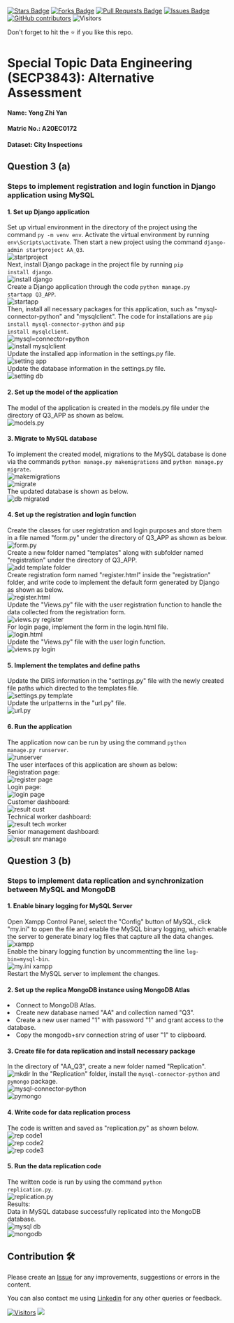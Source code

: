 <a href="https://github.com/drshahizan/SECP3843/stargazers"><img src="https://img.shields.io/github/stars/drshahizan/SECP3843" alt="Stars Badge"/></a>
<a href="https://github.com/drshahizan/SECP3843/network/members"><img src="https://img.shields.io/github/forks/drshahizan/SECP3843" alt="Forks Badge"/></a>
<a href="https://github.com/drshahizan/SECP3843/pulls"><img src="https://img.shields.io/github/issues-pr/drshahizan/SECP3843" alt="Pull Requests Badge"/></a>
<a href="https://github.com/drshahizan/SECP3843/issues"><img src="https://img.shields.io/github/issues/drshahizan/SECP3843" alt="Issues Badge"/></a>
<a href="https://github.com/drshahizan/SECP3843/graphs/contributors"><img alt="GitHub contributors" src="https://img.shields.io/github/contributors/drshahizan/SECP3843?color=2b9348"></a>
![Visitors](https://api.visitorbadge.io/api/visitors?path=https%3A%2F%2Fgithub.com%2Fdrshahizan%2FSECP3843&labelColor=%23d9e3f0&countColor=%23697689&style=flat)


Don't forget to hit the :star: if you like this repo.

# Special Topic Data Engineering (SECP3843): Alternative Assessment

#### Name: Yong Zhi Yan
#### Matric No.: A20EC0172
#### Dataset: City Inspections	

## Question 3 (a)
### Steps to implement registration and login function in Django application using MySQL

#### 1. Set up Django application
Set up virtual environment in the directory of the project using the command <code>py -m venv env</code>. Activate the virtual environment by running <code>env\Scripts\activate</code>. Then start a new project using the command <code>django-admin startproject AA_Q3</code>. <br>
<img src="./files/images/Screenshot%202023-06-27%20161044.png" alt="startproject"><br>
Next, install Django package in the project file by running <code>pip install django</code>. <br>
<img src="./files/images/Screenshot%202023-06-29%20004253.png" alt="install django"><br>
Create a Django application through the code <code>python manage.py startapp Q3_APP</code>. <br>
<img src="./files/images/Screenshot%202023-06-27%20161552.png" alt="startapp"><br>
Then, install all necessary packages for this application, such as "mysql-connector-python" and "mysqlclient". The code for installations are <code>pip install mysql-connector-python</code> and <code>pip install mysqlclient</code>. <br>
<img src="./files/images/Screenshot%202023-06-27%20161129.png" alt="mysql=connector=python"><br>
<img src="./files/images/Screenshot%202023-06-29%20004303.png" alt="install mysqlclient"><br>
Update the installed app information in the settings.py file. <br>
<img src="./files/images/Screenshot%202023-06-27%20161546.png" alt="setting app"><br>
Update the database information in the settings.py file. <br>
<img src="./files/images/Screenshot%202023-06-27%20161742.png" alt="setting db"><br>

#### 2. Set up the model of the application
The model of the application is created in the models.py file under the directory of Q3_APP as shown as below. <br>
<img src="./files/images/Screenshot%202023-06-29%20024111.png" alt="models.py"><br>


#### 3. Migrate to MySQL database
To implement the created model, migrations to the MySQL database is done via the commands <code>python manage.py makemigrations</code> and <code>python manage.py migrate</code>. <br>
<img src="./files/images/Screenshot%202023-06-29%20004330.png" alt="makemigrations"><br>
<img src="./files/images/Screenshot%202023-06-29%20004400.png" alt="migrate"><br>
The updated database is shown as below. <br>
<img src="./files/images/Screenshot%202023-06-29%20004419.png" alt="db migrated"><br>

#### 4. Set up the registration and login function
Create the classes for user registration and login purposes and store them in a file named "form.py" under the directory of Q3_APP as shown as below. <br>
<img src="./files/images/Screenshot%202023-06-29%20023915.png" alt="form.py"><br>
Create a new folder named "templates" along with subfolder named "registration" under the directory of Q3_APP. <br>
<img src="./files/images/Screenshot%202023-06-29%20010513.png" alt="add template folder"><br>
Create registration form named "register.html" inside the "registration" folder, and write code to implement the default form generated by Django as shown as below. <br>
<img src="./files/images/Screenshot%202023-06-29%20023901.png" alt="register.html"><br>
Update the "Views.py" file with the user registration function to handle the data collected from the registration form. <br>
<img src="./files/images/Screenshot%202023-06-29%20010602.png" alt="views.py register"><br>
For login page, implement the form in the login.html file. <br>
<img src="./files/images/Screenshot%202023-06-29%20023852.png" alt="login.html"><br>
Update the "Views.py" file with the user login function. <br>
<img src="./files/images/Screenshot%202023-06-29%20023822.png" alt="views.py login"><br>


#### 5. Implement the templates and define paths
Update the DIRS information in the "settings.py" file with the newly created file paths which directed to the templates file. <br>
<img src="./files/images/Screenshot%202023-06-29%20010908.png" alt="settings.py template"><br>
Update the urlpatterns in the "url.py" file. <br>
<img src="./files/images/Screenshot%202023-06-29%20023728.png" alt="url.py"><br>


#### 6. Run the application
The application now can be run by using the command <code>python manage.py runserver</code>. <br>
<img src="./files/images/Screenshot%202023-06-29%20023611.png" alt="runserver"> <br>
The user interfaces of this application are shown as below: <br>
Registration page: <br>
<img src="./files/images/Screenshot%202023-06-29%20023436.png" alt="register page"><br>
Login page: <br>
<img src="./files/images/Screenshot%202023-06-29%20023454.png" alt="login page"><br>
Customer dashboard: <br>
<img src="./files/images/Screenshot%202023-06-29%20023337.png" alt="result cust"><br>
Technical worker dashboard: <br>
<img src="./files/images/Screenshot%202023-06-29%20023409.png" alt="result tech worker"><br>
Senior management dashboard: <br>
<img src="./files/images/Screenshot%202023-06-29%20023422.png" alt="result snr manage"><br>



## Question 3 (b)
### Steps to implement data replication and synchronization between MySQL and MongoDB

#### 1. Enable binary logging for MySQL Server
Open Xampp Control Panel, select the "Config" button of MySQL, click "my.ini" to open the file and enable the MySQL binary logging, which enable the server to generate binary log files that capture all the data changes. <br>
<img src="./files/images/Screenshot%202023-06-29%20024629.png" alt="xampp"><br>
Enable the binary logging function by uncommentting the line <code>log-bin=mysql-bin</code>.<br>
<img src="./files/images/Screenshot%202023-06-29%20024803.png" alt="my.ini xampp"><br>
Restart the MySQL server to implement the changes.

#### 2. Set up the replica MongoDB instance using MongoDB Atlas
<li>Connect to MongoDB Atlas.</li>
<li>Create new database named "AA" and collection named "Q3". </li>
<li>Create a new user named "1" with password "1" and grant access to the database. </li>
<li>Copy the mongodb+srv connection string of user "1" to clipboard. </li>

#### 3. Create file for data replication and install necessary package
In the directory of "AA_Q3", create a new folder named "Replication". <br>
<img src="./files/images/Screenshot%202023-06-29%20025342.png" alt="mkdir">
In the "Replication" folder, install the <code>mysql-connector-python</code> and <code>pymongo</code> package. <br>
<img src="./files/images/Screenshot%202023-06-29%20025528.png" alt="mysql-connector-python"><br>
<img src="./files/images/Screenshot%202023-06-29%20025629.png" alt="pymongo"><br>

#### 4. Write code for data replication process
The code is written and saved as "replication.py" as shown below. <br>
<img src="./files/images/Screenshot%202023-06-29%20101607.png" alt="rep code1"><br>
<img src="./files/images/Screenshot%202023-06-29%20101642.png" alt="rep code2"><br>
<img src="./files/images/Screenshot%202023-06-29%20101653.png" alt="rep code3"><br>

#### 5. Run the data replication code
The written code is run by using the command <code>python replication.py</code>. <br>
<img src="./files/images/Screenshot%202023-06-29%20034350.png" alt="replication.py"><br>
Results: <br>
Data in MySQL database successfully replicated into the MongoDB database. <br>
<img src="./files/images/Screenshot%202023-06-29%20024510.png" alt="mysql db"><br>
<img src="./files/images/Screenshot%202023-06-29%20034255.png" alt="mongodb"><br>



## Contribution 🛠️
Please create an [Issue](https://github.com/drshahizan/special-topic-data-engineering/issues) for any improvements, suggestions or errors in the content.

You can also contact me using [Linkedin](https://www.linkedin.com/in/drshahizan/) for any other queries or feedback.

[![Visitors](https://api.visitorbadge.io/api/visitors?path=https%3A%2F%2Fgithub.com%2Fdrshahizan&labelColor=%23697689&countColor=%23555555&style=plastic)](https://visitorbadge.io/status?path=https%3A%2F%2Fgithub.com%2Fdrshahizan)
![](https://hit.yhype.me/github/profile?user_id=81284918)




